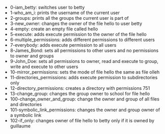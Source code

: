* 0-iam_betty: switches user to betty
* 1-who_am_i: prints the username of the current user
* 2-groups: prints all the groups the current user is part of
* 3-new_owner: changes the owner of the file hello to user betty
* 4-empty: create an empty file called hello
* 5-execute: adds execute permission to the owner of the file hello
* 6-multiple_permissions: adds different permissions to different users
* 7-everybody: adds execute permission to all users
* 8-James_Bond: sets all permissions to other users and no permissions to owner and groups
* 9-John_Doe: sets all permissions to owner, read and execute to group, write and execute to other users
* 10-mirror_permissions: sets the mode of file hello the same as file olleh
* 11-directories_permissions: adds execute permission to subdirectories only
* 12-directory_permissions: creates a directory with permissions 751
* 13-change_group: changes the group owner to school for file hello
* 100-change_owner_and_group: change the owner and group of all files and directories
* 101-symbolic_link_permissions: changes the owner and group owner of a symbolic link
* 102-if_only: changes owner of file hello to betty only if it is owned by guillaume
